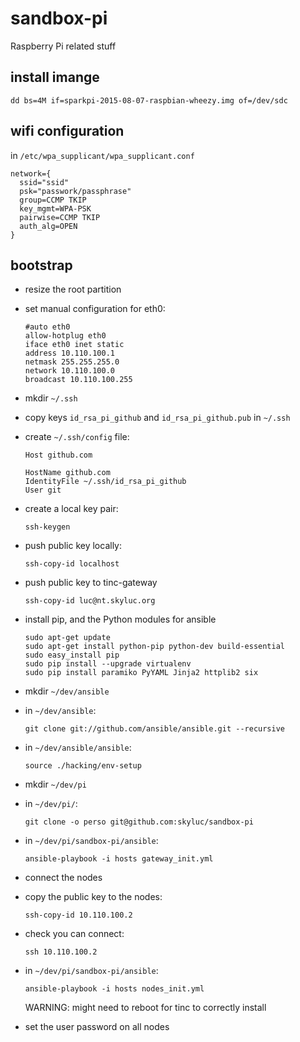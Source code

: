 # sandbox-pi
Raspberry Pi related stuff

## install imange

```
dd bs=4M if=sparkpi-2015-08-07-raspbian-wheezy.img of=/dev/sdc
```

## wifi configuration

in `/etc/wpa_supplicant/wpa_supplicant.conf`

```
network={
  ssid="ssid"
  psk="passwork/passphrase"
  group=CCMP TKIP
  key_mgmt=WPA-PSK
  pairwise=CCMP TKIP
  auth_alg=OPEN
}
```

## bootstrap

* resize the root partition
* set manual configuration for eth0:

  ```
  #auto eth0
  allow-hotplug eth0
  iface eth0 inet static
  address 10.110.100.1
  netmask 255.255.255.0
  network 10.110.100.0
  broadcast 10.110.100.255
  ```

* mkdir `~/.ssh`
* copy keys `id_rsa_pi_github` and `id_rsa_pi_github.pub` in `~/.ssh`
* create `~/.ssh/config` file:
 
  ```
  Host github.com

  HostName github.com
  IdentityFile ~/.ssh/id_rsa_pi_github
  User git
  ```

* create a local key pair:

  ```
  ssh-keygen
  ```

* push public key locally:

  ```
  ssh-copy-id localhost
  ```

* push public key to tinc-gateway

  ```
  ssh-copy-id luc@nt.skyluc.org
  ```

* install pip, and the Python modules for ansible

  ```
  sudo apt-get update
  sudo apt-get install python-pip python-dev build-essential
  sudo easy_install pip 
  sudo pip install --upgrade virtualenv 
  sudo pip install paramiko PyYAML Jinja2 httplib2 six
  ```

* mkdir `~/dev/ansible`
* in `~/dev/ansible`:

  ```
  git clone git://github.com/ansible/ansible.git --recursive
  ```

* in `~/dev/ansible/ansible`:

  ```
  source ./hacking/env-setup
  ```

* mkdir `~/dev/pi`
* in `~/dev/pi/`:

  ```
  git clone -o perso git@github.com:skyluc/sandbox-pi
  ```

* in `~/dev/pi/sandbox-pi/ansible`:

  ```
  ansible-playbook -i hosts gateway_init.yml
  ```

* connect the nodes
* copy the public key to the nodes:

  ```
  ssh-copy-id 10.110.100.2
  ```

* check you can connect:

  ```
  ssh 10.110.100.2
  ```

* in `~/dev/pi/sandbox-pi/ansible`:

  ```
  ansible-playbook -i hosts nodes_init.yml
  ```

  WARNING: might need to reboot for tinc to correctly install

* set the user password on all nodes


